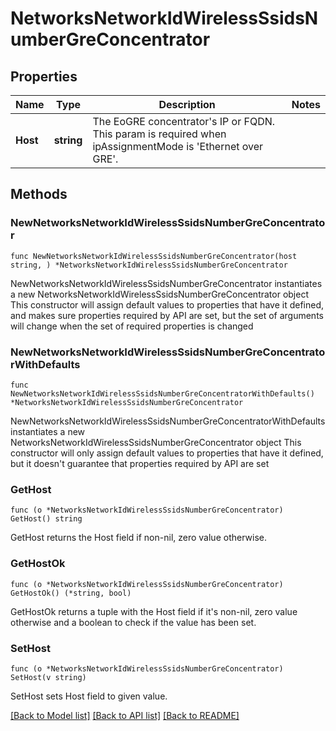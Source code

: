 # NetworksNetworkIdWirelessSsidsNumberGreConcentrator

## Properties

Name | Type | Description | Notes
------------ | ------------- | ------------- | -------------
**Host** | **string** | The EoGRE concentrator&#39;s IP or FQDN. This param is required when ipAssignmentMode is &#39;Ethernet over GRE&#39;. | 

## Methods

### NewNetworksNetworkIdWirelessSsidsNumberGreConcentrator

`func NewNetworksNetworkIdWirelessSsidsNumberGreConcentrator(host string, ) *NetworksNetworkIdWirelessSsidsNumberGreConcentrator`

NewNetworksNetworkIdWirelessSsidsNumberGreConcentrator instantiates a new NetworksNetworkIdWirelessSsidsNumberGreConcentrator object
This constructor will assign default values to properties that have it defined,
and makes sure properties required by API are set, but the set of arguments
will change when the set of required properties is changed

### NewNetworksNetworkIdWirelessSsidsNumberGreConcentratorWithDefaults

`func NewNetworksNetworkIdWirelessSsidsNumberGreConcentratorWithDefaults() *NetworksNetworkIdWirelessSsidsNumberGreConcentrator`

NewNetworksNetworkIdWirelessSsidsNumberGreConcentratorWithDefaults instantiates a new NetworksNetworkIdWirelessSsidsNumberGreConcentrator object
This constructor will only assign default values to properties that have it defined,
but it doesn't guarantee that properties required by API are set

### GetHost

`func (o *NetworksNetworkIdWirelessSsidsNumberGreConcentrator) GetHost() string`

GetHost returns the Host field if non-nil, zero value otherwise.

### GetHostOk

`func (o *NetworksNetworkIdWirelessSsidsNumberGreConcentrator) GetHostOk() (*string, bool)`

GetHostOk returns a tuple with the Host field if it's non-nil, zero value otherwise
and a boolean to check if the value has been set.

### SetHost

`func (o *NetworksNetworkIdWirelessSsidsNumberGreConcentrator) SetHost(v string)`

SetHost sets Host field to given value.



[[Back to Model list]](../README.md#documentation-for-models) [[Back to API list]](../README.md#documentation-for-api-endpoints) [[Back to README]](../README.md)


